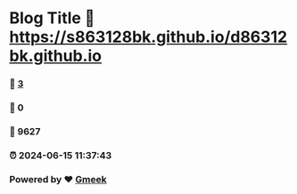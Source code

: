 # Blog Title :link: https://s863128bk.github.io/d86312bk.github.io 
### :page_facing_up: [3](https://s863128bk.github.io/d86312bk.github.io/tag.html) 
### :speech_balloon: 0 
### :hibiscus: 9627 
### :alarm_clock: 2024-06-15 11:37:43 
### Powered by :heart: [Gmeek](https://github.com/Meekdai/Gmeek)
